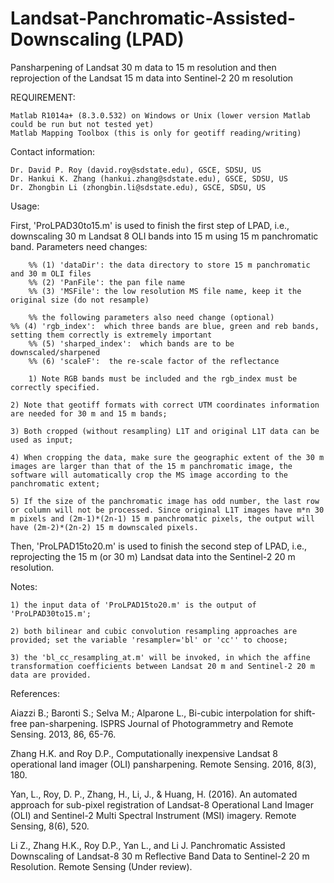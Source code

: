 # Landsat-Panchromatic-Assisted-Downscaling (LPAD)
Pansharpening of Landsat 30 m data to 15 m resolution and then reprojection of the Landsat 15 m data into Sentinel-2 20 m resolution

REQUIREMENT:

	Matlab R1014a+ (8.3.0.532) on Windows or Unix (lower version Matlab could be run but not tested yet)
	Matlab Mapping Toolbox (this is only for geotiff reading/writing)

Contact information:

	Dr. David P. Roy (david.roy@sdstate.edu), GSCE, SDSU, US
	Dr. Hankui K. Zhang (hankui.zhang@sdstate.edu), GSCE, SDSU, US
	Dr. Zhongbin Li (zhongbin.li@sdstate.edu), GSCE, SDSU, US

Usage:

First, 'ProLPAD30to15.m' is used to finish the first step of LPAD, i.e., downscaling 30 m Landsat 8 OLI bands into 15 m using 15 m panchromatic band. Parameters need changes: 

    	%% (1) 'dataDir': the data directory to store 15 m panchromatic and 30 m OLI files
    	%% (2) 'PanFile': the pan file name
    	%% (3) 'MSFile': the low resolution MS file name, keep it the original size (do not resample)
    
    	%% the following parameters also need change (optional)
   	%% (4) 'rgb_index':  which three bands are blue, green and reb bands, setting them correctly is extremely important 
    	%% (5) 'sharped_index':  which bands are to be downscaled/sharpened 
    	%% (6) 'scaleF':  the re-scale factor of the reflectance 
	
    	1) Note RGB bands must be included and the rgb_index must be correctly specified.
	
	2) Note that geotiff formats with correct UTM coordinates information are needed for 30 m and 15 m bands;

	3) Both cropped (without resampling) L1T and original L1T data can be used as input;

	4) When cropping the data, make sure the geographic extent of the 30 m images are larger than that of the 15 m panchromatic image, the software will automatically crop the MS image according to the panchromatic extent; 

	5) If the size of the panchromatic image has odd number, the last row or column will not be processed. Since original L1T images have m*n 30 m pixels and (2m-1)*(2n-1) 15 m panchromatic pixels, the output will have (2m-2)*(2n-2) 15 m downscaled pixels.


Then, 'ProLPAD15to20.m' is used to finish the second step of LPAD, i.e., reprojecting the 15 m (or 30 m) Landsat data into the Sentinel-2 20 m resolution.

Notes:

	1) the input data of 'ProLPAD15to20.m' is the output of 'ProLPAD30to15.m';
	
	2) both bilinear and cubic convolution resampling approaches are provided; set the variable 'resampler='bl' or 'cc'' to choose;
	
	3) the 'bl_cc_resampling_at.m' will be invoked, in which the affine transformation coefficients between Landsat 20 m and Sentinel-2 20 m data are provided.  


References:

Aiazzi B.; Baronti S.; Selva M.; Alparone L., Bi-cubic interpolation for shift-free pan-sharpening. ISPRS Journal of Photogrammetry and Remote Sensing. 2013, 86, 65-76.

Zhang H.K. and Roy D.P., Computationally inexpensive Landsat 8 operational land imager (OLI) pansharpening. Remote Sensing. 2016, 8(3), 180.

Yan, L., Roy, D. P., Zhang, H., Li, J., & Huang, H. (2016). An automated approach for sub-pixel registration of Landsat-8 Operational Land Imager (OLI) and Sentinel-2 Multi Spectral Instrument (MSI) imagery. Remote Sensing, 8(6), 520.

Li Z., Zhang H.K., Roy D.P., Yan L., and Li J. Panchromatic Assisted Downscaling of Landsat-8 30 m Reflective Band Data to Sentinel-2 20 m Resolution. Remote Sensing (Under review).
